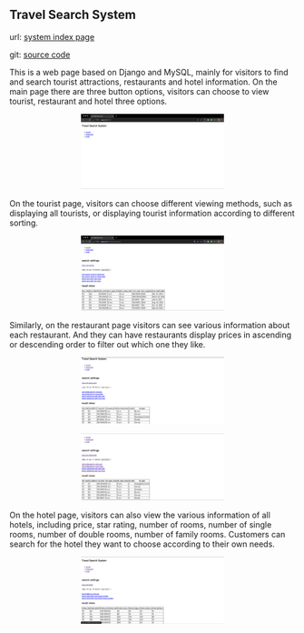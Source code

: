 ## Travel Search System

url: [system index page](http://zglg.work:8002/)

git: [source code](https://github.com/gpc430/Travel-Search-System)

This is a web page based on Django and MySQL, mainly for visitors to find and search tourist attractions, restaurants and hotel information. On the main page there are three button options, visitors can choose to view tourist, restaurant and hotel three options.
<p align="center">
   <img src="../assets/images/zhuye.png" width="50%"/>
<!--   <img src="https://github.com/gpc430/Jerry/blob/main/assets/images/WechatIMG27.jpg" width="20%" /> -->
<!--    <img src="https://img-blog.csdnimg.cn/img_convert/05a39d8633dcb818dd17bdbf0ceb8ea7.jpeg"/> -->
</p>

On the tourist page, visitors can choose different viewing methods, such as displaying all tourists, or displaying tourist information according to different sorting.
<p align="center">
  <img src="tourist yemian.png" width="50%"/>
</p>

Similarly, on the restaurant page visitors can see various information about each restaurant. And they can have restaurants display prices in ascending or descending order to filter out which one they like.
<p align="center">
  <img src="resturant yemian.png" width="50%"/>
</p>
<p align="center">
  <img src="paixu.png" width="50%"/>
</p>

On the hotel page, visitors can also view the various information of all hotels, including price, star rating, number of rooms, number of single rooms, number of double rooms, number of family rooms. Customers can search for the hotel they want to choose according to their own needs.
<p align="center">
  <img src="hotel yemian.png" width="50%"/>
</p>
